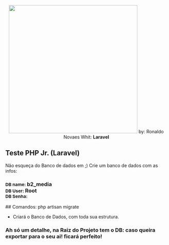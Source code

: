<p align="center"><a href="https://laravel.com" target="_blank"><img src="https://b2midia.com.br/wp-content/uploads/2020/01/logo-white-1.svg" width="400"></a>
    by: Ronaldo Novaes Whit: <b>Laravel</b>
</p>

## Teste PHP Jr. (Laravel)
Não esqueça do Banco de dados em ;)
Crie um banco de dados com as infos:
<h3>
<small>DB name: </small> b2_media<br>
<small>DB User: </small> Root<br>
<small>DB Senha: </small> <br>
</h3>
## Comandos: 
    php artisan migrate

- Criará o Banco de Dados, com toda sua estrutura.

<h3>Ah só um detalhe, na Raiz do Projeto tem o DB: 
caso queira exportar para o seu ai! ficará perfeito!</h3>
